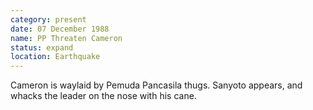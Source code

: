 ```yaml
---
category: present
date: 07 December 1988
name: PP Threaten Cameron
status: expand
location: Earthquake
---
```

Cameron is waylaid by Pemuda Pancasila thugs. Sanyoto appears, and whacks the leader on the nose with his cane.

